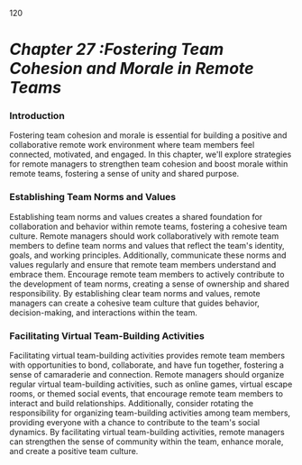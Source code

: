 120



# ***Chapter 27 :Fostering Team Cohesion and Morale in Remote Teams***



### **Introduction**

Fostering team cohesion and morale is essential for building a positive and collaborative remote work environment where team members feel connected, motivated, and engaged. In this chapter, we'll explore strategies for remote managers to strengthen team cohesion and boost morale within remote teams, fostering a sense of unity and shared purpose.

### **Establishing Team Norms and Values**

Establishing team norms and values creates a shared foundation for collaboration and behavior within remote teams, fostering a cohesive team culture. Remote managers should work collaboratively with remote team members to define team norms and values that reflect the team's identity, goals, and working principles. Additionally, communicate these norms and values regularly and ensure that remote team members understand and embrace them. Encourage remote team members to actively contribute to the development of team norms, creating a sense of ownership and shared responsibility. By establishing clear team norms and values, remote managers can create a cohesive team culture that guides behavior, decision-making, and interactions within the team.

### **Facilitating Virtual Team-Building Activities**

Facilitating virtual team-building activities provides remote team members with opportunities to bond, collaborate, and have fun together, fostering a sense of camaraderie and connection. Remote managers should organize regular virtual team-building activities, such as online games, virtual escape rooms, or themed social events, that encourage remote team members to interact and build relationships. Additionally, consider rotating the responsibility for organizing team-building activities among team members, providing everyone with a chance to contribute to the team's social dynamics. By facilitating virtual team-building activities, remote managers can strengthen the sense of community within the team, enhance morale, and create a positive team culture.
